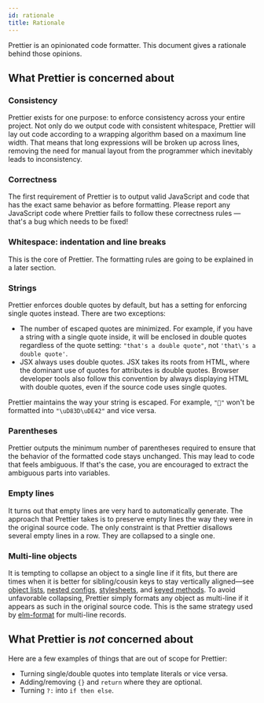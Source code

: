 ```yaml
---
id: rationale
title: Rationale
---
```


Prettier is an opinionated code formatter. This document gives a rationale behind those opinions.

## What Prettier is concerned about

### Consistency

Prettier exists for one purpose: to enforce consistency across your entire project. Not only do we output code with consistent whitespace, Prettier will lay out code according to a wrapping algorithm based on a maximum line width. That means that long expressions will be broken up across lines, removing the need for manual layout from the programmer which inevitably leads to inconsistency.

### Correctness

The first requirement of Prettier is to output valid JavaScript and code that has the exact same behavior as before formatting. Please report any JavaScript code where Prettier fails to follow these correctness rules — that's a bug which needs to be fixed!

### Whitespace: indentation and line breaks

This is the core of Prettier. The formatting rules are going to be explained in a later section.

### Strings

Prettier enforces double quotes by default, but has a setting for enforcing single quotes instead. There are two exceptions:

* The number of escaped quotes are minimized. For example, if you have a string with a single quote inside, it will be enclosed in double quotes regardless of the quote setting: `"that's a double quote"`, not `'that\'s a double quote'`.
* JSX always uses double quotes. JSX takes its roots from HTML, where the dominant use of quotes for attributes is double quotes. Browser developer tools also follow this convention by always displaying HTML with double quotes, even if the source code uses single quotes.

Prettier maintains the way your string is escaped. For example, `"🙂"` won't be formatted into `"\uD83D\uDE42"` and vice versa.

### Parentheses

Prettier outputs the minimum number of parentheses required to ensure that the behavior of the formatted code stays unchanged. This may lead to code that feels ambiguous. If that's the case, you are encouraged to extract the ambiguous parts into variables.

### Empty lines

It turns out that empty lines are very hard to automatically generate. The approach that Prettier takes is to preserve empty lines the way they were in the original source code. The only constraint is that Prettier disallows several empty lines in a row. They are collapsed to a single one.

### Multi-line objects

It is tempting to collapse an object to a single line if it fits, but there are times when it is better for sibling/cousin keys to stay vertically aligned—see [object lists], [nested configs], [stylesheets], and [keyed methods]. To avoid unfavorable collapsing, Prettier simply formats any object as multi-line if it appears as such in the original source code. This is the same strategy used by [elm-format] for multi-line records.

[object lists]: https://github.com/prettier/prettier/issues/74#issue-199965534
[nested configs]: https://github.com/prettier/prettier/issues/88#issuecomment-275448346
[stylesheets]: https://github.com/prettier/prettier/issues/74#issuecomment-275262094
[keyed methods]: https://github.com/prettier/prettier/pull/495#issuecomment-275745434
[elm-format]: https://github.com/prettier/prettier/issues/74#issuecomment-275621526

## What Prettier is _not_ concerned about

Here are a few examples of things that are out of scope for Prettier:

* Turning single/double quotes into template literals or vice versa.
* Adding/removing `{}` and `return` where they are optional.
* Turning `?:` into `if then else`.
